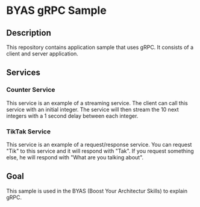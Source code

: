 # BYAS gRPC Sample
## Description
This repository contains application sample that uses gRPC. It consists of a client and server application.
## Services
### Counter Service
This service is an example of a streaming service. The client can call this service with an initial integer. The service will then stream the 10 next integers with a 1 second delay between each integer.
### TikTak Service
This service is an example of a request/response service. You can request "Tik" to this service and it will respond with "Tak". If you request something else, he will respond with "What are you talking about".
## Goal
This sample is used in the BYAS (Boost Your Architectur Skills) to explain gRPC.
